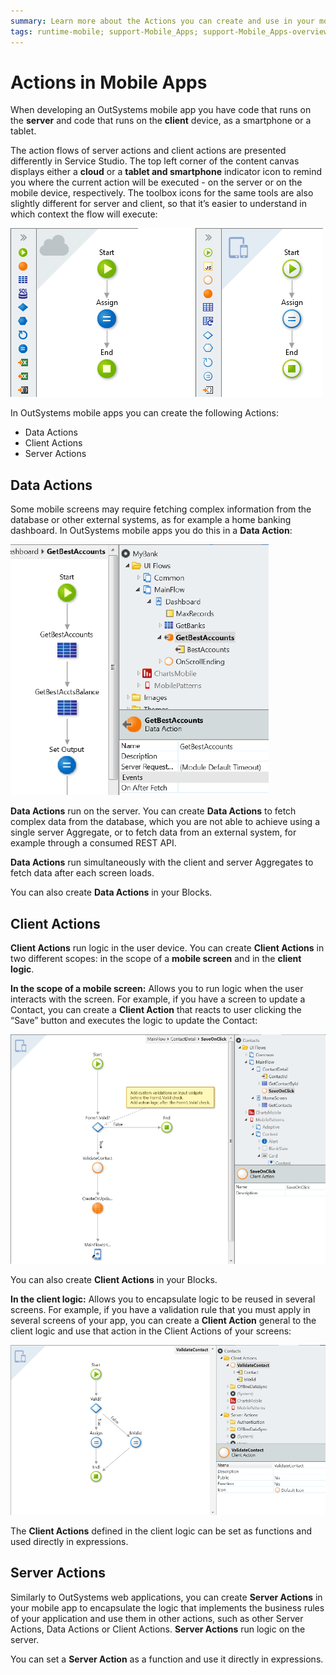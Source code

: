 ```yaml
---
summary: Learn more about the Actions you can create and use in your mobile app.
tags: runtime-mobile; support-Mobile_Apps; support-Mobile_Apps-overview
---
```


# Actions in Mobile Apps
When developing an OutSystems mobile app you have code that runs on the **server** and code that runs on the **client** device, as a smartphone or a tablet.

The action flows of server actions and client actions are presented differently in Service Studio. The top left corner of the content canvas displays either a **cloud** or a **tablet and smartphone** indicator icon to remind you where the current action will be executed - on the server or on the mobile device, respectively. 
The toolbox icons for the same tools are also slightly different for server and client, so that it’s easier to understand in which context the flow will execute:

![](images/web-or-mobile.png)

In OutSystems mobile apps you can create the following Actions:

* Data Actions
* Client Actions
* Server Actions

## Data Actions
Some mobile screens may require fetching complex information from the database or other external systems, as for example a home banking dashboard. In OutSystems mobile apps you do this in a **Data Action**:

![](images/data-action.png)

**Data Actions** run on the server. You can create **Data Actions** to fetch complex data from the database, which you are not able to achieve using a single server Aggregate, or to fetch data from an external system, for example through a consumed REST API.

**Data Actions** run simultaneously with the client and server Aggregates to fetch data after each screen loads.

You can also create **Data Actions** in your Blocks.

## Client Actions
**Client Actions** run logic in the user device. You can create **Client Actions** in two different scopes: in the scope of a **mobile screen** and in the **client logic**.

**In the scope of a mobile screen:** Allows you to run logic when the user interacts with the screen. For example, if you have a screen to update a Contact, you can create a **Client Action** that reacts to user clicking the “Save” button and executes the logic to update the Contact:

![](images/client-action-screen.png)

You can also create **Client Actions** in your Blocks.

**In the client logic:** Allows you to encapsulate logic to be reused in several screens. For example, if you have a validation rule that you must apply in several screens of your app, you can create a **Client Action** general to the client logic and use that action in the Client Actions of your screens:

![](images/client-action-logic.png)

The **Client Actions** defined in the client logic can be set as functions and used directly in expressions.

## Server Actions
Similarly to OutSystems web applications, you can create **Server Actions** in your mobile app to encapsulate the logic that implements the business rules of your application and use them in other actions, such as other Server Actions, Data Actions or Client Actions. **Server Actions** run logic on the server.

You can set a **Server Action** as a function and use it directly in expressions.
